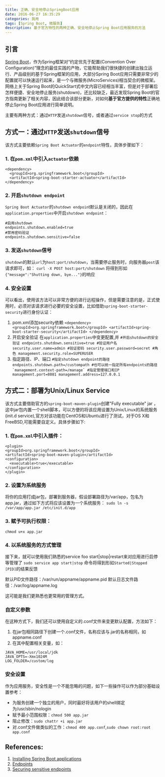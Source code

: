 ```yaml
---
title: 正确、安全地停止SpringBoot应用
date: 2016-06-27 16:35:29
categories: 我用
tags: [Spring Boot, 微服务]
description: 基于官方特性的两种正确、安全地停止Spring Boot应用服务的方法
---
```

## 引言
[Spring Boot](http://projects.spring.io/spring-boot/)，作为Spring框架对“约定优先于配置(Convention Over Configuration)”理念的最佳实践的产物，它能帮助我们很快捷的创建出独立运行、产品级别的基于Spring框架的应用，大部分Spring Boot应用只需要非常少的配置就可以快速运行起来，是一个与微服务(MicroServices)相当契合的微框架。
网络上关于Spring Boot的QuickStart式中文内容已经相当丰富，但是对于部署后怎样便捷、安全地停止服务(shutdown)，还比较缺乏，最近发现Spring Boot的官方指南更新了相关内容，因此结合该部分更新，对如何**基于官方提供的特性**正确地停止Spring Boot应用进行简单说明。

主要有两种方式：通过`HTTP`发送`shutdown`信号，或者通过`service stop`的方式
<!--more-->
## 方式一：通过`HTTP`发送`shutdown`信号
该方式主要依赖`Spring Boot Actuator`的`endpoint`特性，具体步骤如下：

### 1. 在`pom.xml`中引入`actuator`依赖
```
<dependency>
  <groupId>org.springframework.boot</groupId>
  <artifactId>spring-boot-starter-actuator</artifactId>
</dependency>
```
### 2. 开启`shutdown endpoint`
  `Spring Boot Actuator`的`shutdown endpoin`t默认是关闭的，因此在`application.properties`中开启`shutdown endpoint`：
```
#启用shutdown
endpoints.shutdown.enabled=true
#禁用密码验证
endpoints.shutdown.sensitive=false
```
### 3. 发送`shutdown`信号
  `shutdown`的默认`url`为`host:port/shutdown`，当需要停止服务时，向服务器`post`该请求即可，如：
`curl -X POST host:port/shutdown`
将得到形如`{"message":"Shutting down, bye..."}`的响应

### 4. 安全设置
可以看出，使用该方法可以非常方便的进行远程操作，但是需要注意的是，正式使用时，必须对该请求进行必要的安全设置，比如借助`spring-boot-starter-security`进行身份认证：
  1. pom.xml添加security依赖
    ```
    <dependency>
      <groupId>org.springframework.boot</groupId>
      <artifactId>spring-boot-starter-security</artifactId>
    </dependency>
    ```
  2. 开启安全验证
    在`application.properties`中变更配置,并
    ```
    #开启shutdown的安全验证
    endpoints.shutdown.sensitive=true
    #验证用户名
    security.user.name=admin
    #验证密码
    security.user.password=secret
    #角色
    management.security.role=SUPERUSER
    ```
  3. 指定路径、IP、端口
    ```
    #指定shutdown endpoint的路径
    endpoints.shutdown.path=/custompath
    #也可以统一指定所有endpoints的路径`management.context-path=/manage`
    #指定管理端口和IP
    management.port=8081
    management.address=127.0.0.1
    ```


## 方式二：部署为Unix/Linux Service
该方式主要借助官方的`spring-boot-maven-plugin`创建"Fully executable" jar ，这中jar包内置一个shell脚本，可以方便的将该应用设置为Unix/Linux的系统服务(init.d service),官方对该功能在CentOS和Ubuntu进行了测试，对于OS X和FreeBSD,可能需要自定义。具体步骤如下:
### 1. 在`pom.xml`中引入插件：
  ```
<plugin>
  <groupId>org.springframework.boot</groupId>
  <artifactId>spring-boot-maven-plugin</artifactId>
  <configuration>
    <executable>true</executable>
  </configuration>
</plugin>
  ```

### 2. 设置为系统服务
  将你的应用打成jar包，部署到服务器，假设部署路径为/var/app，包名为app.jar，通过如下方式将应该设置为一个系统服务：
`sudo ln -s /var/app/app.jar /etc/init.d/app`

### 3. 赋予可执行权限：
`chmod u+x app.jar`

### 4. 以系统服务的方式管理
  接下来，就可以使用我们熟悉的service foo start|stop|restart来对应用进行启停等管理了
`sudo service app start|stop`
命令将得到形如`Started|Stopped [PID]`的结果反馈

默认PID文件路径：/var/run/appname/appname.pid
默认日志文件路径：/var/log/appname.log

这可能是我们更熟悉也更常用的管理方式。

### 自定义参数
在这种方式下，我们还可以使用自定义的.conf文件来变更默认配置，方法如下：
1. 在jar包相同路径下创建一个.conf文件，名称应该与.jar的名称相同，如appname.conf
2. 在其中配置相关变量，如：
```
JAVA_HOME=/usr/local/jdk
JAVA_OPTS=-Xmx1024M
LOG_FOLDER=/custom/log
```

### 安全设置
作为应用服务，安全性是一个不能忽略的问题，如下一些操作可以作为部分基础设置参考：
- 为服务创建一个独立的用户，同时最好将该用户的shell绑定为/usr/sbin/nologin
- 赋予最小范围权限：`chmod 500 app.jar`
- 阻止修改：`sudo chattr +i app.jar`
- 对.conf文件做类似的工作：`chmod 400 app.conf`,`sudo chown root:root app.conf`

## References:
1. [Installing Spring Boot applications](http://docs.spring.io/spring-boot/docs/current/reference/html/deployment-install.html)
2. [Endpoints](http://docs.spring.io/spring-boot/docs/current/reference/html/production-ready-enabling.html)
3. [Securing sensitive endpoints](http://docs.spring.io/spring-boot/docs/current/reference/html/production-ready-monitoring.html#production-ready-sensitive-endpoints)